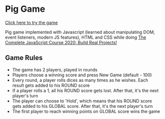# Pig Game

[Click here to try the game](https://indremak.github.io/Pig-Game/)

Pig game implemented with Javascript (learned about manipulating DOM, event listeners, modern JS features), HTML and CSS while doing [The Complete JavaScript Course 2020: Build Real Projects!](https://www.udemy.com/course/the-complete-javascript-course/)

## Game Rules

- The game has 2 players, played in rounds
- Players choose a winning score and press New Game (default - 100)
- Every round, a player rolls dices as many times as he wishes. Each result gets added to his ROUND score
- If a player rolls a 1, all his ROUND score gets lost. After that, it's the next player's turn
- The player can choose to 'Hold', which means that his ROUND score gets added to his GLOBAL score. After that, it's the next player's turn
- The first player to reach winning points on GLOBAL score wins the game
